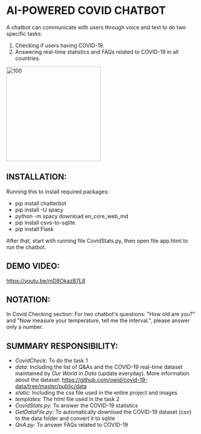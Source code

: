 # AI-POWERED COVID CHATBOT
A chatbot can communicate with users through voice and text to do two specific tasks: 
1. Checking if users having COVID-19.
2. Answering real-time statistics and FAQs related to COVID-19 in all countries.
<img src="https://user-images.githubusercontent.com/85373307/156718243-8353928b-cdf1-4983-94ca-0082f8ab2cd2.png" alt="100" width="250" />

## INSTALLATION: 
Running this to install required packages:
- pip install chatterbot
- pip install -U spacy
- python -m spacy download en_core_web_md
- pip install csvs-to-sqlite
- pip install Flask

After that, start with running file CovidStats.py, then open file app.html to run the chatbot.

## DEMO VIDEO: 
https://youtu.be/mD8OkazB7L8

## NOTATION:
In Covid Checking section:
For two chatbot's questions: "How old are you?" and "Now measure your temperature, tell me the interval.", please answer only a number.

## SUMMARY RESPONSIBILITY:
- *CovidCheck*: To do the task 1
- *data*: Including the list of Q&As and the COVID-19 real-time dataset maintained by *Our World in Data* (update everyday). More information about the dataset: https://github.com/owid/covid-19-data/tree/master/public/data
- *static*: Including the css file used in the entire project and images
- *templates*: The html file used in the task 2
- *CovidStats.py*: To answer the COVID-19 statistics
- *GetDataFile.py*: To automatically download the COVID-19 dataset (csv) to the data folder and convert it to sqlite
- *QnA.py*: To answer FAQs related to COVID-19

